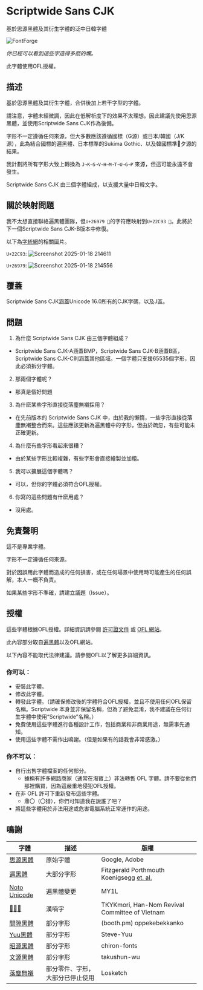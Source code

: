 # Scriptwide Sans CJK

基於思源黑體及其衍生字體的泛中日韓字體

![FontForge](https://github.com/user-attachments/assets/f1d600e7-22b2-49cb-a39e-4fef99c6e883)

*你已經可以看到這些字造得多麽的爛。*

此字體使用OFL授權。

## 描述

基於思源黑體及其衍生字體，合併後加上若干字型的字體。

請注意，字體未經微調，因此在低解析度下的效果不太理想。因此建議先使用思源黑體，並使用Scriptwide Sans CJK作為後備。

字形不一定遵循任何來源，但大多數應該遵循國標（G源）或日本/韓國（J/K源），此為結合國標的遍黑體、日本標準的Sukima Gothic、以及韓國標準𦁣夕源的結果。

我計劃將所有字形大致上轉換為 `J→K→S→V→H→M→T→U→G→P` 來源，但這可能永遠不會發生。

Scriptwide Sans CJK 由三個字體組成，以支援大量中日韓文字。

## 關於映射問題

我不太想直接聯絡遍黑體團隊，但`U+26979 𦥹`的字符應映射到`U+22C93 𢲓`。此將於下一個Scriptwide Sans CJK-B版本中修復。

以下為[字統網](zi.tools)的相關圖片。

`U+22C93`: ![Screenshot 2025-01-18 214611](https://github.com/user-attachments/assets/a77f84eb-4d74-4d55-b328-9113b651c11f)

`U+26979`: ![Screenshot 2025-01-18 214556](https://github.com/user-attachments/assets/4698276e-ec09-43f4-859b-ed967e0be0b0)

## 覆蓋

Scriptwide Sans CJK涵蓋Unicode 16.0所有的CJK字碼，以及J區。

## 問題

1. 為什麼 Scriptwide Sans CJK 由三個字體組成？
  * Scriptwide Sans CJK-A涵蓋BMP，Scriptwide Sans CJK-B涵蓋B區，Scriptwide Sans CJK-C則涵蓋其他區域。一個字體只支援65535個字形，因此必須拆分字體。
2. 那兩個字體呢？
  * 那真是個好問題
3. 為什麽某些字形直接從落塵無襯採用？
  * 在先前版本的 Scriptwide Sans CJK 中，由於我的懶惰，一些字形直接從落塵無襯整合而來。這些應該更新為遍黑體中的字形，但由於疏忽，有些可能未正確更新。
4. 為什麼有些字形看起來很糟？
  * 由於某些字形比較複雜，有些字形會直接繪製並加粗。
5. 我可以擴展這個字體嗎？
  * 可以，但你的字體必須符合OFL授權。
6. 你寫的這些問題有什麽用處？
  * 沒用處。

## 免責聲明

這不是專業字體。

字形不一定遵循任何來源。

對於因誤用此字體而造成的任何損害，或在任何場景中使用時可能產生的任何誤解，本人一概不負責。

如果某些字形不準確，請建立議題（Issue）。

## 授權

這些字體根據OFL授權。詳細資訊請參閱 [許可證文件](LICENSE) 或 [OFL 網站](https://openfontlicense.org/)。

此內容部分取自[遍黑體](https://github.com/Fitzgerald-Porthmouth-Koenigsegg/Plangothic_Project/blob/main/README.en.md#license)以及OFL網站。

以下內容不能取代法律建議。請參閱OFL以了解更多詳細資訊。

### 你可以：

* 安裝此字體。
* 修改此字體。
* 轉發此字體。（請確保修改後的字體符合OFL授權，並且不使用任何OFL保留名稱。Scriptwide 本身並非保留名稱，但為了避免混淆，我不建議在任何衍生字體中使用“Scriptwide”名稱。）
* 免費使用這些字體進行各種設計工作，包括商業和非商業用途，無需事先通知。
* 使用這些字體不需作出鳴謝。（但是如果有的話我會非常感激。）

### 你不可以：

* 自行出售字體檔案的任何部分。
  * 據稱有許多網路商家（通常在淘寶上）非法轉售 OFL 字體。請不要從他們那裡購買，因為這嚴重地侵犯OFL授權。
* 在非 OFL 許可下重新發布這些字體。
  * 鼎〇（〇猎），你們可知道我在說誰了吧？
* 將這些字體用於非法用途或危害電腦系統正常運作的用途。
 
## 鳴謝

| 字體 | 描述 | 版權 |
| --- | --- | --- |
| [思源黑體](https://github.com/adobe-fonts/source-han-sans) | 原始字體 | Google, Adobe |
| [遍黑體](https://github.com/Fitzgerald-Porthmouth-Koenigsegg/Plangothic_Project) | 大部分字形 | Fitzgerald Porthmouth Koenigsegg [et. al.](https://github.com/Fitzgerald-Porthmouth-Koenigsegg/Plangothic_Project?tab=readme-ov-file#%E8%B4%A1%E7%8C%AE%E8%80%85) |
| [Noto Unicode](https://github.com/MY1L/Unicode/tree/main/NotoUnicode) | 遍黑體變更 | MY1L |
| [𦁣夕源](https://github.com/TKYKmori/Gothic-Nguyen) | 漢喃字 | TKYKmori, Han-Nom Revival Committee of Vietnam |
| [間隙黑體](https://oppekebekkanko.booth.pm/items/2117070) | 部分字形 | (booth.pm) oppekebekkanko |
| [Yuu黑體](https://github.com/Steve-Yuu/Yuu-Gothic) | 部分字形 | Steve-Yuu |
| [昭源黑體](https://github.com/chiron-fonts/chiron-hei-hk) | 部分字形 | chiron-fonts 
| [文源黑體](https://github.com/takushun-wu/WenYuanFonts) | 部分字形 | takushun-wu |
| [落塵無襯](https://github.com/Losketch/LorchinSans) | 部分零件、字形，大部分已停止使用 | Losketch |
